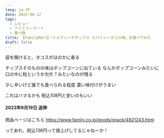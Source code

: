 ```yaml
---
lang: ja-JP
date: 2022-06-12
tags:
  - レビュー
  - ファミリーマート
  - 食べ物
title: 【FamilyMart】『トルティーヤチップス スパイシータコス味』を食べてみた
draft: false
---
```


袋を開けると、タコスがほのかに香る

チップスそのものの味はポップコーンに似ている
なんかポップコーンみたいに口の中に粒というか欠片？みたいなのが残る

少し辛いけど誰でも食べられる程度
濃い味付けがうまい

これはハマるかも
税込108円と安いのもいい

#### 2023年9月19日 追伸

商品ページはこちら
https://www.family.co.jp/goods/snack/4821243.html

ってあれ、税込138円って値上げしてるじゃねーか！

